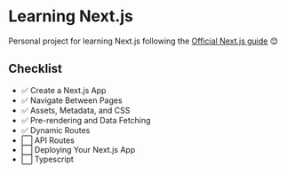 # Learning Next.js

Personal project for learning Next.js following the [Official Next.js guide](https://nextjs.org/learn/basics/create-nextjs-app) 😊

## Checklist

- ✅ Create a Next.js App
- ✅ Navigate Between Pages
- ✅ Assets, Metadata, and CSS
- ✅ Pre-rendering and Data Fetching
- ✅ Dynamic Routes
- ⬜ API Routes
- ⬜ Deploying Your Next.js App
- ⬜ Typescript
